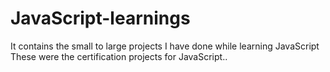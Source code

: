 # JavaScript-learnings
It contains the small to large projects I have done while learning JavaScript
These were the certification projects for JavaScript..
